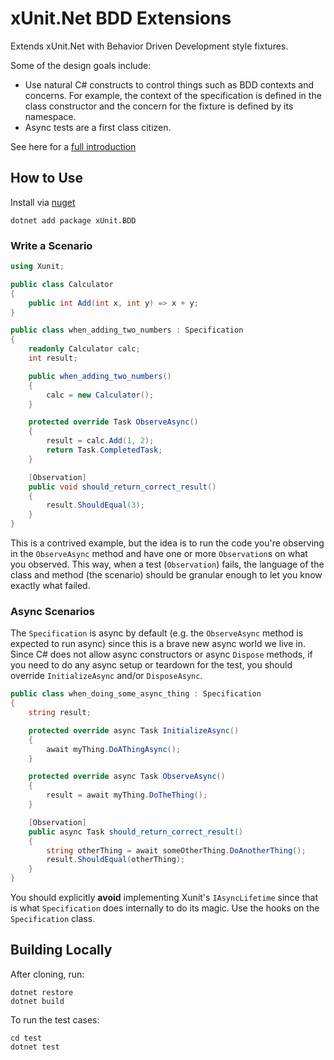 # xUnit.Net BDD Extensions

Extends xUnit.Net with Behavior Driven Development style fixtures.

Some of the design goals include:
 * Use natural C# constructs to control things such as BDD contexts and concerns. For example, the context of the specification is defined in the class constructor and the concern for the fixture is defined by its namespace.
 * Async tests are a first class citizen.

See here for a [full introduction](https://www.chadly.net/bdd-with-xunit-net/)

## How to Use

Install via [nuget](https://www.nuget.org/packages/xUnit.BDD/)

```
dotnet add package xUnit.BDD
```

### Write a Scenario

```cs
using Xunit;

public class Calculator
{
	public int Add(int x, int y) => x + y;
}

public class when_adding_two_numbers : Specification
{
	readonly Calculator calc;
	int result;

	public when_adding_two_numbers()
	{
		calc = new Calculator();
	}

	protected override Task ObserveAsync()
	{
		result = calc.Add(1, 2);
		return Task.CompletedTask;
	}

	[Observation]
	public void should_return_correct_result()
	{
		result.ShouldEqual(3);
	}
}
```

This is a contrived example, but the idea is to run the code you're observing in the `ObserveAsync` method and have one or more `Observation`s on what you observed. This way, when a test (`Observation`) fails, the language of the class and method (the scenario) should be granular enough to let you know exactly what failed.

### Async Scenarios

The `Specification` is async by default (e.g. the `ObserveAsync` method is expected to run async) since this is a brave new async world we live in. Since C# does not allow async constructors or async `Dispose` methods, if you need to do any async setup or teardown for the test, you should override `InitializeAsync` and/or `DisposeAsync`.

```cs
public class when_doing_some_async_thing : Specification
{
	string result;

	protected override async Task InitializeAsync()
	{
		await myThing.DoAThingAsync();
	}

	protected override async Task ObserveAsync()
	{
		result = await myThing.DoTheThing();
	}

	[Observation]
	public async Task should_return_correct_result()
	{
		string otherThing = await someOtherThing.DoAnotherThing();
		result.ShouldEqual(otherThing);
	}
}
```

You should explicitly **avoid** implementing Xunit's `IAsyncLifetime` since that is what `Specification` does internally to do its magic. Use the hooks on the `Specification` class.

## Building Locally

After cloning, run:

```
dotnet restore
dotnet build
```

To run the test cases:

```
cd test
dotnet test
```
